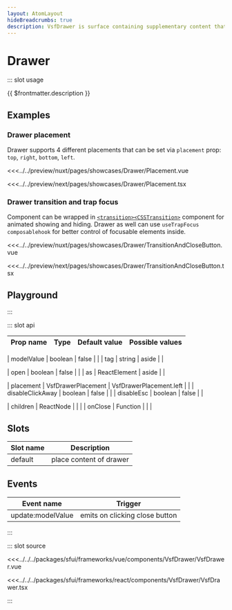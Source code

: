 ```yaml
---
layout: AtomLayout
hideBreadcrumbs: true
description: VsfDrawer is surface containing supplementary content that is anchored to the left, right, top or bottom edge of the screen.
---
```

# Drawer

::: slot usage

{{ $frontmatter.description }}

## Examples

### Drawer placement

Drawer supports 4 different placements that can be set via `placement` prop: `top`, `right`, `bottom`, `left`.

<Showcase showcase-name="Drawer/Placement" style="min-height:400px">

<!-- vue -->
<<<../../preview/nuxt/pages/showcases/Drawer/Placement.vue
<!-- end vue -->
<!-- react -->
<<<../../preview/next/pages/showcases/Drawer/Placement.tsx
<!-- end react -->

</Showcase>

### Drawer transition and trap focus

Component can be wrapped in <!-- vue -->[`<transition>`](https://vuejs.org/guide/built-ins/transition.html#the-transition-component)<!-- end vue --><!-- react -->[`<CSSTransition>`](https://reactcommunity.org/react-transition-group/css-transition)<!-- end react --> component for animated showing and hiding. Drawer as well can use `useTrapFocus`  <!-- vue -->`composable`<!-- end vue --><!-- react -->`hook`<!-- end react --> for better control of focusable elements inside.

<Showcase showcase-name="Drawer/TransitionAndCloseButton" style="min-height: 400px;">

<!-- vue -->
<<<../../preview/nuxt/pages/showcases/Drawer/TransitionAndCloseButton.vue
<!-- end vue -->
<!-- react -->
<<<../../preview/next/pages/showcases/Drawer/TransitionAndCloseButton.tsx
<!-- end react -->
</Showcase>

## Playground

<Generate style="height: 600px"/>
:::

::: slot api

| Prop name             | Type                       | Default value | Possible values                        |
|-----------------------|----------------------------|---------------|----------------------------------------|
<!-- vue -->
| modelValue            | boolean                    | false         |                                        |
| tag                   | string                     | aside         |                                        |
<!-- end vue -->
<!-- react -->
| open                  | boolean                    | false         |                                        |
| as                    | ReactElement               | aside         |                                        |
<!-- end react -->
|  placement            | VsfDrawerPlacement         | VsfDrawerPlacement.left        |                                        |
|  disableClickAway     | boolean                    | false        |                                        |
|  disableEsc           |  boolean                   | false        |                                        |
<!-- react -->
|  children             |  ReactNode                 |               |                                        |
|  onClose              |  Function                  |               |                                        |
<!-- end react -->
<!-- vue -->

## Slots

| Slot name       |            Description            |
| ---------       | :-------------------------------: |
|  default        |  place content of drawer      |

## Events

| Event name |            Trigger               |
| ---------- | :----------------------------:   |
| update:modelValue     |  emits on clicking close button  |
<!-- end vue -->
:::

::: slot source
<!-- vue -->
<<<../../../packages/sfui/frameworks/vue/components/VsfDrawer/VsfDrawer.vue
<!-- end vue -->
<!-- react -->
<<<../../../packages/sfui/frameworks/react/components/VsfDrawer/VsfDrawer.tsx
<!-- end react -->
:::
